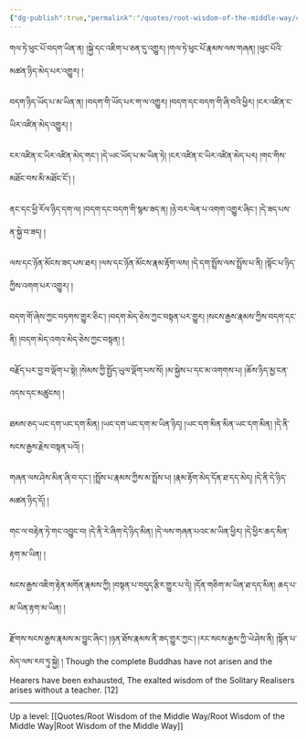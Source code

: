 ```yaml
---
{"dg-publish":true,"permalink":"/quotes/root-wisdom-of-the-middle-way/chapter-18-investigation-of-self-and-phenomena/"}
---
```


གལ་ཏེ་ཕུང་པོ་བདག་ཡིན་ན། །སྐྱེ་དང་འཇིག་པ་ཅན་དུ་འགྱུར། །གལ་ཏེ་ཕུང་པོ་རྣམས་ལས་གཞན། །ཕུང་པོའི་མཚན་ཉིད་མེད་པར་འགྱུར། །

བདག་ཉིད་ཡོད་པ་མ་ཡིན་ན། །བདག་གི་ཡོད་པར་ག་ལ་འགྱུར། །བདག་དང་བདག་གི་ཞི་བའི་ཕྱིར། །ངར་འཛིན་ང་ཡིར་འཛིན་མེད་འགྱུར། །

ངར་འཛིན་ང་ཡིར་འཛིན་མེད་གང༌། །དེ་ཡང་ཡོད་པ་མ་ཡིན་ཏེ། །ངར་འཛིན་ང་ཡིར་འཛིན་མེད་པར། །གང་གིས་མཐོང་བས་མི་མཐོང་ངོ༌། །

ནང་དང་ཕྱི་རོལ་ཉིད་དག་ལ། །བདག་དང་བདག་གི་སྙམ་ཟད་ན། །ཉེ་བར་ལེན་པ་འགག་འགྱུར་ཞིང༌། །དེ་ཟད་པས་ན་སྐྱེ་བ་ཟད། །

ལས་དང་ཉོན་མོངས་ཟད་པས་ཐར། །ལས་དང་ཉོན་མོངས་རྣམ་རྟོག་ལས། །དེ་དག་སྤྲོས་ལས་སྤྲོས་པ་ནི། །སྟོང་པ་ཉིད་ཀྱིས་འགག་པར་འགྱུར། །

བདག་གོ་ཞེས་ཀྱང་བཏགས་གྱུར་ཅིང༌། །བདག་མེད་ཅེས་ཀྱང་བསྟན་པར་གྱུར། །སངས་རྒྱས་རྣམས་ཀྱིས་བདག་དང་ནི། །བདག་མེད་འགའ་མེད་ཅེས་ཀྱང་བསྟན། །

བརྗོད་པར་བྱ་བ་ལྡོག་པ་སྟེ། །སེམས་ཀྱི་སྤྱོད་ཡུལ་ལྡོག་པས་སོ། །མ་སྐྱེས་པ་དང་མ་འགགས་པ། །ཆོས་ཉིད་མྱ་ངན་འདས་དང་མཚུངས། །

ཐམས་ཅད་ཡང་དག་ཡང་དག་མིན། །ཡང་དག་ཡང་དག་མ་ཡིན་ཉིད། །ཡང་དག་མིན་མིན་ཡང་དག་མིན། །དེ་ནི་སངས་རྒྱས་རྗེས་བསྟན་པའོ། །

གཞན་ལས་ཤེས་མིན་ཞི་བ་དང༌། །སྤྲོས་པ་རྣམས་ཀྱིས་མ་སྤྲོས་པ། །རྣམ་རྟོག་མེད་དོན་ཐ་དད་མེད། །དེ་ནི་དེ་ཉིད་མཚན་ཉིད་དོ། །

གང་ལ་བརྟེན་ཏེ་གང་འབྱུང་བ། །དེ་ནི་རེ་ཞིག་དེ་ཉིད་མིན། །དེ་ལས་གཞན་པའང་མ་ཡིན་ཕྱིར། །དེ་ཕྱིར་ཆད་མིན་རྟག་མ་ཡིན། །

སངས་རྒྱས་འཇིག་རྟེན་མགོན་རྣམས་ཀྱི། །བསྟན་པ་བདུད་རྩིར་གྱུར་པ་དེ། །དོན་གཅིག་མ་ཡིན་ཐ་དད་མིན། ཆད་པ་མ་ཡིན་རྟག་མ་ཡིན། །

རྫོགས་སངས་རྒྱས་རྣམས་མ་བྱུང་ཞིང༌། །ཉན་ཐོས་རྣམས་ནི་ཟད་གྱུར་ཀྱང༌། །རང་སངས་རྒྱས་ཀྱི་ཡེ་ཤེས་ནི། །སྟོན་པ་མེད་ལས་རབ་ཏུ་སྐྱེ། །
Though the complete Buddhas have not arisen and the Hearers have been exhausted,
The exalted wisdom of the Solitary Realisers arises without a teacher. [12]


---
Up a level: [[Quotes/Root Wisdom of the Middle Way/Root Wisdom of the Middle Way\|Root Wisdom of the Middle Way]]